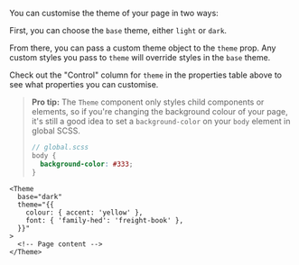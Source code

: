 You can customise the theme of your page in two ways:

First, you can choose the `base` theme, either `light` or `dark`.

From there, you can pass a custom theme object to the `theme` prop. Any custom styles you pass to `theme` will override styles in the `base` theme.

Check out the "Control" column for `theme` in the properties table above to see what properties you can customise.

> **Pro tip:** The `Theme` component only styles child components or elements, so if you're changing the background colour of your page, it's still a good idea to set a `background-color` on your `body` element in global SCSS.
>
> ```scss
> // global.scss
> body {
>   background-color: #333;
> }
> ```

```svelte
<Theme
  base="dark"
  theme="{{
    colour: { accent: 'yellow' },
    font: { 'family-hed': 'freight-book' },
  }}"
>
  <!-- Page content -->
</Theme>
```
